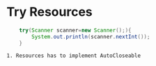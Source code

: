 # Try Resources

```java
	try(Scanner scanner=new Scanner();){
		System.out.println(scanner.nextInt());
	}
```
	1. Resources has to implement AutoCloseable